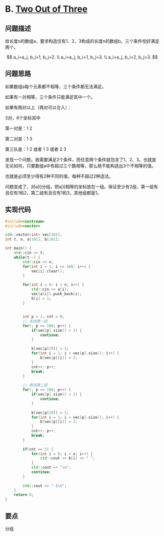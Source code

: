 # B. [Two Out of Three](https://codeforces.com/problemset/problem/1894/B)

## 问题描述

给长度n的数组a，要求构造仅有1、2、3构成的长度n的数组b。三个条件恰好满足两个。


$$
a_i=a_j, b_i=1, b_j=2. \\
a_i=a_j, b_i=1, b_j=3. \\
a_i=a_j, b_i=2, b_j=3.
$$


## 问题思路

如果数组a每个元素都不相等，三个条件都无法满足。

如果有一对相等，三个条件只能满足其中一个。

如果有两对以上（两对可以合入）：

3对，6个坐标其中

第一对是：1 2

第二对是：1 3 

第三队是：1 2  或者 1 3 或者 2 3



发现一个问题，我需要满足2个条件，而任意两个条件就包含了1、2、3。也就是无论如何，只要数组a中有超过三个数相等，那么绝不能构造出3个不相等的值。

也就是必须至少得有2种不同的值，每种不超过2种选法。



问题变成了，对a[i]分组，把a[i]相等的坐标放在一组。保证至少有2组，第一组有且仅有1和2，第二组有且仅有1和3，其他组都是1。



## 实现代码

```c++
#include<iostream>
#include<vector>

std::vector<int> vec[101];
int t, n, a[101], b[101];

int main() {
	std::cin >> t;
	while(t--) {
		std::cin >> n;
		for(int i = 1; i <= 100; i++) {
			vec[i].clear();
		}
		
		for(int i = 0; i < n; i++) {
			std::cin >> a[i];
			vec[a[i]].push_back(i);
			b[i] = 1;
		}
		
		
		int p = 1, cnt = 0;
		// 先找第一组
		for(; p <= 100; p++) {
			if(vec[p].size() < 2) {
				continue;
			}
			
			b[vec[p][0]] = 1;
			for(int i = 1; i < vec[p].size(); i++) {
				b[vec[p][i]] = 2;
			}
			cnt++; p++;
			break;
		}
		
		// 再找第二组 
		for(; p <= 100; p++) {
			if(vec[p].size() < 2) {
				continue;
			}
			
			b[vec[p][0]] = 1;
			for(int i = 1; i < vec[p].size(); i++) {
				b[vec[p][i]] = 3;
			}
			cnt++; p++;
			break;
		}
		
		if(cnt == 2) {
			for(int i = 0; i < n; i++) {
				std::cout << b[i] << " ";	
			}
			std::cout << "\n";
			continue;
		}
		 
		std::cout << "-1\n";
	}
	return 0;
}
```





## 要点

分组